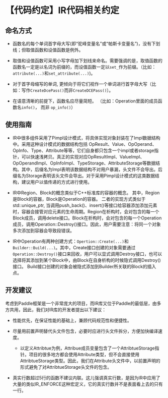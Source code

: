 # 【代码约定】IR代码相关约定

## 命名方式
- 函数名的每个单词首字母大写(即“驼峰变量名”或“帕斯卡变量名”)，没有下划线；但取值函数和设值函数是例外。

- 取值和设值函数可采用小写字母加下划线来命名。需要强调的是，取值函数的函数名一定是以名词为前缀的，而设值函数一定以```set_```作为前缀。（比如：```attribute(...)```和```set_attribute(...)```)。

- 对于首字母缩写的单词, 更倾向于将它们视作一个单词进行首字母大写（比如：写作```CreateDcePass()```而非```CreateDCEPass()```）。

- 在语意清晰的前提下，函数名应尽量简短。 （比如：Operation里面的成员函数名```info()```， 而非 ```op_info()```）

## 使用指南
- IR中很多组件采用了Pimpl设计模式，将具体实现对象封装在了Impl数据结构中。采用这种设计模式的数据结构包括 OpResult、Value、OpOperand、OpInfo、Type、Attribute等等，它们自身都只包含一个impl或者storage指针，可以快速浅拷贝。真正的实现对应OpResultImpl、ValueImpl、OpOperandImpl、OpInfoImpl、TypeStorage、AttributeStorage等数据结构。其中，后缀名为Impl表明该数据结构不对用户暴漏，头文件不会导出。后缀名为Storage表明该头文件会导出。对于采用Pimpl设计模式的这类数据结构，建议用户以值传递的方式进行使用。

- IR中Region、Block的概念类似于C++标准库的容器的概念。 其中，Region是Block的容器，Block是Operation的容器。 二者的实现方式类似于std::unique_ptr, 当调用push_back()、insert()等接口给容器添加添加元素时，容器会接管对应元素的生命周期。Region在析构时，会对包含的每一个Block成员，调用delete接口。Block在析构时，会对包含的每一个Operation成员，调用Operation::Destroy()接口。因此，用户需要注意：将同一个对象多次添加到容器会导致段错误。

- IR中Operation有两种创建方式：```Opertion::Create(...)```和```Builder::Build(...)```。其中，Create接口创建的对象需要通过```Operation::Destroy()```接口来回收，用户可以显式调用Destroy接口，也可以选择将其添加到某个Block中，由Block在自身析构的时候隐式调用Destroy()接口。 Build接口创建的对象会被隐式添加到Builder所关联的Block的插入点。

## 开发建议
考虑到Paddle框架是一个非常庞大的项目，而IR库又位于Paddle的最低层，由多方共用，因此，我们对IR库的开发者提出以下建议：

- 性能优先，在保证性能的基础上，兼顾代码规范性和便捷性。

- 尽量用前置声明替代头文件包含，必要时应进行头文件拆分，方便加快编译速度。
    - 以定义Attribtue为例，Attribue成员变量包含了一个AttribtueStorage指针。项目的很多地方都会使用Attribute类型，但不会直接使用AttribtueStorage类型。因此，我们在Attribute头文件中，以前置声明的形式避免了对AttribtueStorage头文件的包含。

- 真实行数超过5行的函数不建议内联。这儿强调真实行数，是因为IR中应用了大量的类似IR_ENFORCE这种宏定义，它的真实行数并不是表面看上去的只有一行。
